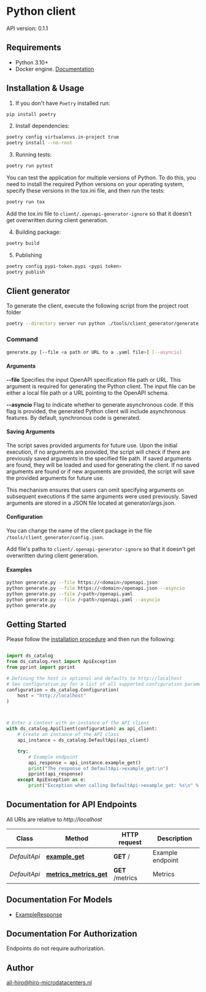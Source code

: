 # Python client
API version: 0.1.1

## Requirements

- Python 3.10+
- Docker engine. [Documentation](https://docs.docker.com/engine/install/)

## Installation & Usage

1. If you don't have `Poetry` installed run:

```bash
pip install poetry
```

2. Install dependencies:

```bash
poetry config virtualenvs.in-project true
poetry install --no-root
```

3. Running tests:

```bash
poetry run pytest
```

You can test the application for multiple versions of Python. To do this, you need to install the required Python versions on your operating system, specify these versions in the tox.ini file, and then run the tests:
```bash
poetry run tox
```
Add the tox.ini file to `client/.openapi-generator-ignore` so that it doesn't get overwritten during client generation.

4. Building package:

```bash
poetry build
```

5. Publishing
```bash
poetry config pypi-token.pypi <pypi token>
poetry publish
```

## Client generator
To generate the client, execute the following script from the project root folder
```bash
poetry --directory server run python ./tools/client_generator/generate.py --file ./api/openapi.yaml
```

### Command
```bash
generate.py [--file <a path or URL to a .yaml file>] [--asyncio]
```

#### Arguments
**--file**
Specifies the input OpenAPI specification file path or URL. This argument is required for generating the Python client. The input file can be either a local file path or a URL pointing to the OpenAPI schema.

**--asyncio**
Flag to indicate whether to generate asynchronous code. If this flag is provided, the generated Python client will include asynchronous features. By default, synchronous code is generated.

#### Saving Arguments

The script saves provided arguments for future use. Upon the initial execution, if no arguments are provided, the script will check if there are previously saved arguments in the specified file path. If saved arguments are found, they will be loaded and used for generating the client. If no saved arguments are found or if new arguments are provided, the script will save the provided arguments for future use.

This mechanism ensures that users can omit specifying arguments on subsequent executions if the same arguments were used previously. Saved arguments are stored in a JSON file located at generator/args.json.

#### Configuration
You can change the name of the client package in the file `/tools/client_generator/config.json`.

Add file's paths to `client/.openapi-generator-ignore` so that it doesn't get overwritten during client generation.

#### Examples

```bash
python generate.py --file https://<domain>/openapi.json
python generate.py --file https://<domain>/openapi.json --asyncio
python generate.py --file /<path>/openapi.yaml
python generate.py --file /<path>/openapi.yaml --asyncio
python generate.py
```

## Getting Started

Please follow the [installation procedure](#installation--usage) and then run the following:

```python

import ds_catalog
from ds_catalog.rest import ApiException
from pprint import pprint

# Defining the host is optional and defaults to http://localhost
# See configuration.py for a list of all supported configuration parameters.
configuration = ds_catalog.Configuration(
    host = "http://localhost"
)



# Enter a context with an instance of the API client
with ds_catalog.ApiClient(configuration) as api_client:
    # Create an instance of the API class
    api_instance = ds_catalog.DefaultApi(api_client)

    try:
        # Example endpoint
        api_response = api_instance.example_get()
        print("The response of DefaultApi->example_get:\n")
        pprint(api_response)
    except ApiException as e:
        print("Exception when calling DefaultApi->example_get: %s\n" % e)

```

## Documentation for API Endpoints

All URIs are relative to *http://localhost*

Class | Method | HTTP request | Description
------------ | ------------- | ------------- | -------------
*DefaultApi* | [**example_get**](docs/DefaultApi.md#example_get) | **GET** / | Example endpoint
*DefaultApi* | [**metrics_metrics_get**](docs/DefaultApi.md#metrics_metrics_get) | **GET** /metrics | Metrics


## Documentation For Models

 - [ExampleResponse](docs/ExampleResponse.md)


<a id="documentation-for-authorization"></a>
## Documentation For Authorization

Endpoints do not require authorization.


## Author

all-hiro@hiro-microdatacenters.nl


